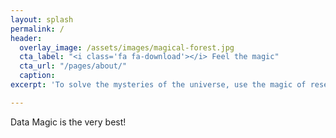 ```yaml
---
layout: splash
permalink: /
header:
  overlay_image: /assets/images/magical-forest.jpg
  cta_label: "<i class='fa fa-download'></i> Feel the magic"
  cta_url: "/pages/about/"
  caption:
excerpt: 'To solve the mysteries of the universe, use the magic of research data. Welcome, my friend.'

---
```

Data Magic is the very best!
